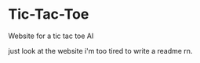 # Tic-Tac-Toe

Website for a tic tac toe AI

just look at the website i'm too tired to write a readme rn.